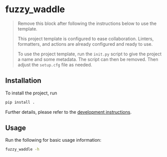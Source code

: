 # fuzzy_waddle

> Remove this block after following the instructions below to use the template.
>
> This project template is configured to ease collaboration. Linters,
> formatters, and actions are already configured and ready to use.
>
> To use the project template, run the `init.py` script to give the project a
> name and some metadata. The script can then be removed. Then adjust the
> `setup.cfg` file as needed.

## Installation

To install the project, run

```bash
pip install .
```

Further details, please refer to the [development instructions](DEVELOPMENT.md).

## Usage

Run the following for basic usage information:

```bash
fuzzy_waddle -h
```
